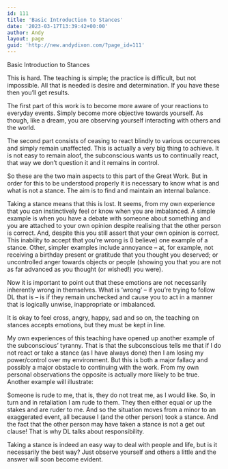 ```yaml
---
id: 111
title: 'Basic Introduction to Stances'
date: '2023-03-17T13:39:42+00:00'
author: Andy
layout: page
guid: 'http://new.andydixon.com/?page_id=111'
---
```


Basic Introduction to Stances

This is hard. The teaching is simple; the practice is difficult, but not impossible. All that is needed is desire and determination. If you have these then you’ll get results.

The first part of this work is to become more aware of your reactions to everyday events. Simply become more objective towards yourself. As though, like a dream, you are observing yourself interacting with others and the world.

The second part consists of ceasing to react blindly to various occurrences and simply remain unaffected. This is actually a very big thing to achieve. It is not easy to remain aloof, the subconscious wants us to continually react, that way we don’t question it and it remains in control.

So these are the two main aspects to this part of the Great Work. But in order for this to be understood properly it is necessary to know what is and what is not a stance. The aim is to find and maintain an internal balance.

Taking a stance means that this is lost. It seems, from my own experience that you can instinctively feel or know when you are imbalanced. A simple example is when you have a debate with someone about something and you are attached to your own opinion despite realising that the other person is correct. And, despite this you still assert that your own opinion is correct. This inability to accept that you’re wrong is (I believe) one example of a stance. Other, simpler examples include annoyance – at, for example, not receiving a birthday present or gratitude that you thought you deserved; or uncontrolled anger towards objects or people (showing you that you are not as far advanced as you thought (or wished!) you were).

Now it is important to point out that these emotions are not necessarily inherently wrong in themselves. What is ‘wrong’ – if you’re trying to follow DL that is – is if they remain unchecked and cause you to act in a manner that is logically unwise, inappropriate or imbalanced.

It is okay to feel cross, angry, happy, sad and so on, the teaching on stances accepts emotions, but they must be kept in line.

My own experiences of this teaching have opened up another example of the subconscious’ tyranny. That is that the subconscious tells me that if I do not react or take a stance (as I have always done) then I am losing my power/control over my environment. But this is both a major fallacy and possibly a major obstacle to continuing with the work. From my own personal observations the opposite is actually more likely to be true. Another example will illustrate:

Someone is rude to me, that is, they do not treat me, as I would like. So, in turn and in retaliation I am rude to them. They then either equal or up the stakes and are ruder to me. And so the situation moves from a minor to an exaggerated event, all because I (and the other person) took a stance. And the fact that the other person may have taken a stance is not a get out clause! That is why DL talks about responsibility.

Taking a stance is indeed an easy way to deal with people and life, but is it necessarily the best way? Just observe yourself and others a little and the answer will soon become evident.